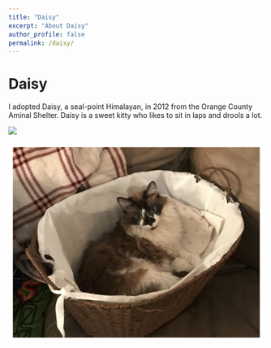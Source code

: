 ```yaml
---
title: "Daisy"
excerpt: "About Daisy"
author_profile: false
permalink: /daisy/
---
```


Daisy
=====
I adopted Daisy, a seal-point Himalayan, in 2012 from the Orange County Aminal Shelter. Daisy is a sweet kitty who likes to sit in laps and drools a lot.

<img src='/images/daisy.pdf'>

![Picture of Daisy2](../images/daisy.png)